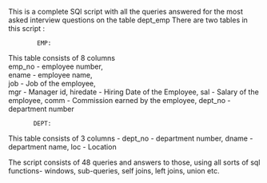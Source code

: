 This is a complete SQl script with all the queries answered for the most asked interview questions on the table dept_emp
There are two tables in this script :

            EMP:                                          
This table consists of 8 columns              
emp_no - employee number,                   
ename  - employee name,                    
job - Job of the employee,                    
mgr - Manager id,
hiredate - Hiring Date of the Employee,
sal - Salary of the employee,
comm - Commission earned by the employee,
dept_no -  department number    

           DEPT:
This table consists of 3 columns - 
dept_no - department number,
dname - department name,
loc - Location 

The script consists of 48 queries and answers to those, using all sorts of sql functions- windows, sub-queries, self joins, left joins, union etc.
